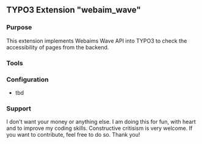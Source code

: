 ## TYPO3 Extension "webaim_wave"

### Purpose
This extension implements Webaims Wave API into TYPO3 to check the accessibility of pages from the backend. 

### Tools

### Configuration
* tbd

### Support
I don't want your money or anything else.
I am doing this for fun, with heart and to improve my coding skills.
Constructive critisism is very welcome.
If you want to contribute, feel free to do so.
Thank you!

